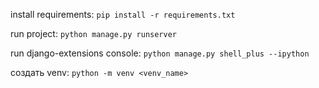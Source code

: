 install requirements: 
`pip install -r requirements.txt`

run project:
`python manage.py runserver`

run django-extensions console: 
`python manage.py shell_plus --ipython`

создать venv:
`python -m venv <venv_name>`